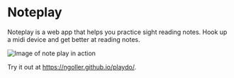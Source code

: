 # Noteplay

Noteplay is a web app that helps you practice sight reading notes. Hook up a midi device and get better at reading notes.

![Image of note play in action](https://i.ibb.co/NZLSYdS/noteplay-demo.gif)

Try it out at <a href="https://ngoller.github.io/playdo/" target="_blank">https://ngoller.github.io/playdo/</a>.

